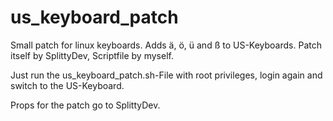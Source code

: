 # us_keyboard_patch
Small patch for linux keyboards. Adds ä, ö, ü and ß to US-Keyboards. Patch itself by SplittyDev, Scriptfile by myself.

Just run the us_keyboard_patch.sh-File with root privileges, login again and switch to the US-Keyboard.

Props for the patch go to SplittyDev.
